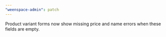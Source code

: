 ```yaml
---
"weenspace-admin": patch
---
```


Product variant forms now show missing price and name errors when these fields are empty.
